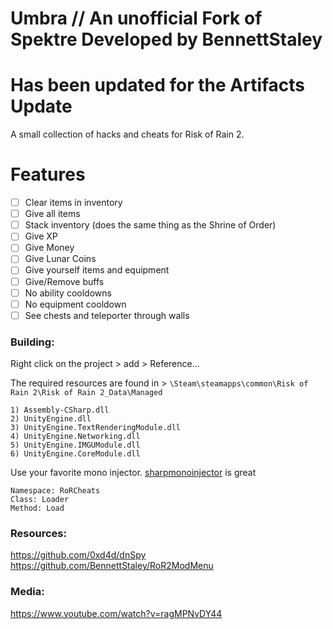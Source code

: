 # Umbra // An unofficial Fork of Spektre Developed by BennettStaley
# Has been updated for the Artifacts Update
A small collection of hacks and cheats for Risk of Rain 2. 

# Features

- [ ] Clear items in inventory
- [ ] Give all items
- [ ] Stack inventory (does the same thing as the Shrine of Order)
- [ ] Give XP
- [ ] Give Money
- [ ] Give Lunar Coins
- [ ] Give yourself items and equipment
- [ ] Give/Remove buffs
- [ ] No ability cooldowns
- [ ] No equipment cooldown
- [ ] See chests and teleporter through walls

### Building:
Right click on the project > add > Reference... 

The required resources are found in > `\Steam\steamapps\common\Risk of Rain 2\Risk of Rain 2_Data\Managed`
```
1) Assembly-CSharp.dll
2) UnityEngine.dll
3) UnityEngine.TextRenderingModule.dll
4) UnityEngine.Networking.dll
5) UnityEngine.IMGUModule.dll
6) UnityEngine.CoreModule.dll
```

Use your favorite mono injector. [sharpmonoinjector](https://github.com/warbler/SharpMonoInjector) is great
```
Namespace: RoRCheats
Class: Loader
Method: Load
```

### Resources:
https://github.com/0xd4d/dnSpy
https://github.com/BennettStaley/RoR2ModMenu

### Media: 
https://www.youtube.com/watch?v=ragMPNvDY44
